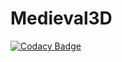 # Medieval3D
[![Codacy Badge](https://api.codacy.com/project/badge/Grade/bb36b10b0dcd490280bb6e084c6b244c)](https://app.codacy.com/gh/KalDev-Games/Medieval3D?utm_source=github.com&utm_medium=referral&utm_content=KalDev-Games/Medieval3D&utm_campaign=Badge_Grade_Settings)